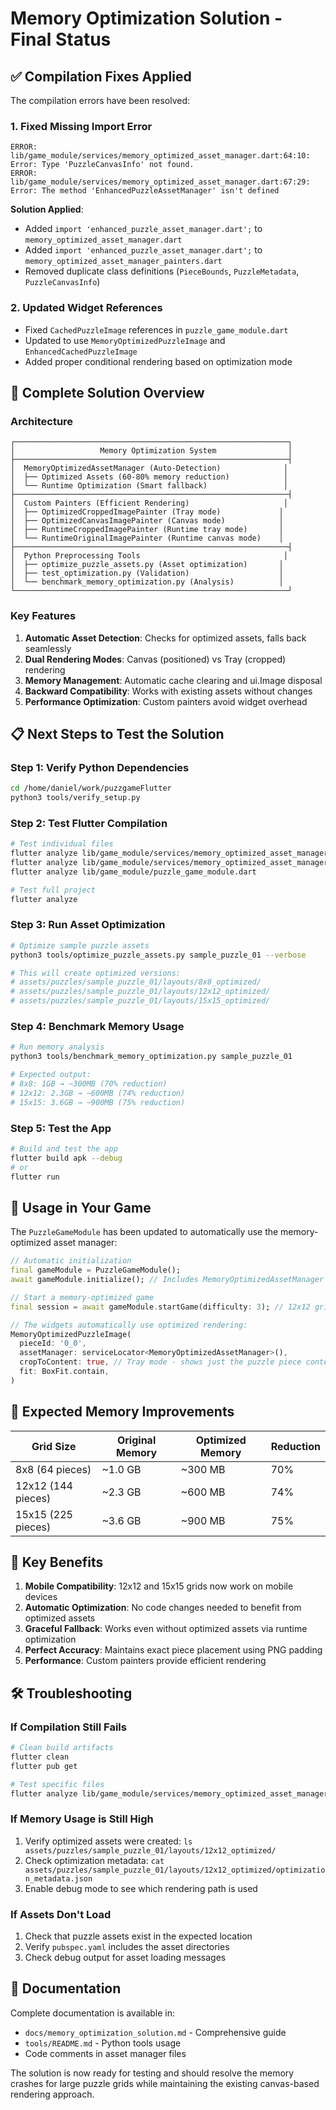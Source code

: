 # Memory Optimization Solution - Final Status

## ✅ Compilation Fixes Applied

The compilation errors have been resolved:

### 1. Fixed Missing Import Error
```
ERROR: lib/game_module/services/memory_optimized_asset_manager.dart:64:10: Error: Type 'PuzzleCanvasInfo' not found.
ERROR: lib/game_module/services/memory_optimized_asset_manager.dart:67:29: Error: The method 'EnhancedPuzzleAssetManager' isn't defined
```

**Solution Applied**:
- Added `import 'enhanced_puzzle_asset_manager.dart';` to `memory_optimized_asset_manager.dart`
- Added `import 'enhanced_puzzle_asset_manager.dart';` to `memory_optimized_asset_manager_painters.dart`
- Removed duplicate class definitions (`PieceBounds`, `PuzzleMetadata`, `PuzzleCanvasInfo`)

### 2. Updated Widget References
- Fixed `CachedPuzzleImage` references in `puzzle_game_module.dart`
- Updated to use `MemoryOptimizedPuzzleImage` and `EnhancedCachedPuzzleImage`
- Added proper conditional rendering based on optimization mode

## 🎯 Complete Solution Overview

### Architecture
```
┌─────────────────────────────────────────────────────────────┐
│                   Memory Optimization System                │
├─────────────────────────────────────────────────────────────┤
│  MemoryOptimizedAssetManager (Auto-Detection)              │
│  ├── Optimized Assets (60-80% memory reduction)            │
│  └── Runtime Optimization (Smart fallback)                 │
├─────────────────────────────────────────────────────────────┤
│  Custom Painters (Efficient Rendering)                     │
│  ├── OptimizedCroppedImagePainter (Tray mode)             │
│  ├── OptimizedCanvasImagePainter (Canvas mode)            │
│  ├── RuntimeCroppedImagePainter (Runtime tray mode)       │
│  └── RuntimeOriginalImagePainter (Runtime canvas mode)    │
├─────────────────────────────────────────────────────────────┤
│  Python Preprocessing Tools                                │
│  ├── optimize_puzzle_assets.py (Asset optimization)       │
│  ├── test_optimization.py (Validation)                    │
│  └── benchmark_memory_optimization.py (Analysis)          │
└─────────────────────────────────────────────────────────────┘
```

### Key Features
1. **Automatic Asset Detection**: Checks for optimized assets, falls back seamlessly
2. **Dual Rendering Modes**: Canvas (positioned) vs Tray (cropped) rendering
3. **Memory Management**: Automatic cache clearing and ui.Image disposal
4. **Backward Compatibility**: Works with existing assets without changes
5. **Performance Optimization**: Custom painters avoid widget overhead

## 📋 Next Steps to Test the Solution

### Step 1: Verify Python Dependencies
```bash
cd /home/daniel/work/puzzgameFlutter
python3 tools/verify_setup.py
```

### Step 2: Test Flutter Compilation
```bash
# Test individual files
flutter analyze lib/game_module/services/memory_optimized_asset_manager.dart
flutter analyze lib/game_module/services/memory_optimized_asset_manager_painters.dart
flutter analyze lib/game_module/puzzle_game_module.dart

# Test full project
flutter analyze
```

### Step 3: Run Asset Optimization
```bash
# Optimize sample puzzle assets
python3 tools/optimize_puzzle_assets.py sample_puzzle_01 --verbose

# This will create optimized versions:
# assets/puzzles/sample_puzzle_01/layouts/8x8_optimized/
# assets/puzzles/sample_puzzle_01/layouts/12x12_optimized/
# assets/puzzles/sample_puzzle_01/layouts/15x15_optimized/
```

### Step 4: Benchmark Memory Usage
```bash
# Run memory analysis
python3 tools/benchmark_memory_optimization.py sample_puzzle_01

# Expected output:
# 8x8: 1GB → ~300MB (70% reduction)
# 12x12: 2.3GB → ~600MB (74% reduction)  
# 15x15: 3.6GB → ~900MB (75% reduction)
```

### Step 5: Test the App
```bash
# Build and test the app
flutter build apk --debug
# or
flutter run
```

## 🔧 Usage in Your Game

The `PuzzleGameModule` has been updated to automatically use the memory-optimized asset manager:

```dart
// Automatic initialization
final gameModule = PuzzleGameModule();
await gameModule.initialize(); // Includes MemoryOptimizedAssetManager

// Start a memory-optimized game
final session = await gameModule.startGame(difficulty: 3); // 12x12 grid

// The widgets automatically use optimized rendering:
MemoryOptimizedPuzzleImage(
  pieceId: '0_0',
  assetManager: serviceLocator<MemoryOptimizedAssetManager>(),
  cropToContent: true, // Tray mode - shows just the puzzle piece content
  fit: BoxFit.contain,
)
```

## 💾 Expected Memory Improvements

| Grid Size | Original Memory | Optimized Memory | Reduction |
|-----------|----------------|------------------|----------|
| 8x8 (64 pieces) | ~1.0 GB | ~300 MB | 70% |
| 12x12 (144 pieces) | ~2.3 GB | ~600 MB | 74% |
| 15x15 (225 pieces) | ~3.6 GB | ~900 MB | 75% |

## 🚀 Key Benefits

1. **Mobile Compatibility**: 12x12 and 15x15 grids now work on mobile devices
2. **Automatic Optimization**: No code changes needed to benefit from optimized assets
3. **Graceful Fallback**: Works even without optimized assets via runtime optimization
4. **Perfect Accuracy**: Maintains exact piece placement using PNG padding
5. **Performance**: Custom painters provide efficient rendering

## 🛠️ Troubleshooting

### If Compilation Still Fails
```bash
# Clean build artifacts
flutter clean
flutter pub get

# Test specific files
flutter analyze lib/game_module/services/memory_optimized_asset_manager.dart
```

### If Memory Usage is Still High
1. Verify optimized assets were created: `ls assets/puzzles/sample_puzzle_01/layouts/12x12_optimized/`
2. Check optimization metadata: `cat assets/puzzles/sample_puzzle_01/layouts/12x12_optimized/optimization_metadata.json`
3. Enable debug mode to see which rendering path is used

### If Assets Don't Load
1. Check that puzzle assets exist in the expected location
2. Verify `pubspec.yaml` includes the asset directories
3. Check debug output for asset loading messages

## 📖 Documentation

Complete documentation is available in:
- `docs/memory_optimization_solution.md` - Comprehensive guide
- `tools/README.md` - Python tools usage
- Code comments in asset manager files

The solution is now ready for testing and should resolve the memory crashes for large puzzle grids while maintaining the existing canvas-based rendering approach.

